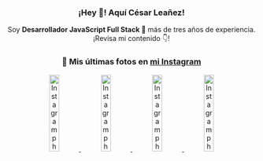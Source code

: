 <div align="center">

<h3>¡Hey 👋! Aquí César Leañez!</h3>

<p>Soy <strong>Desarrollador JavaScript Full Stack 🚀</strong> más de tres años de experiencia.<br />¡Revisa mi contenido 👇!</p>

### 📸 Mis últimas fotos en [mi Instagram](https://instagram.com/cesarsoftware.dev)


<a href='https://instagram.com/p/DKcTQWgxLum' target='_blank'>
  <img width='20%' src='https://instagram.fcmn2-1.fna.fbcdn.net/v/t51.2885-15/503849034_17919602952097059_4092165478866362923_n.jpg?stp=dst-jpg_e35_tt6&efg=eyJ2ZW5jb2RlX3RhZyI6IkZFRUQuaW1hZ2VfdXJsZ2VuLjE0NDB4MTQ0NS5zZHIuZjc1NzYxLmRlZmF1bHRfaW1hZ2UifQ&_nc_ht=instagram.fcmn2-1.fna.fbcdn.net&_nc_cat=103&_nc_oc=Q6cZ2QF9-ECVXGH-lpoSo9Nk6IHSqVp6BofuJgN_SEFYfKiBBfmQ7JUXH1ZM6dwBDPcr2j4&_nc_ohc=XYy2g2-2HlEQ7kNvwF432cQ&_nc_gid=w9hV_XFhCNJXITEI5zBJQQ&edm=ACWDqb8BAAAA&ccb=7-5&ig_cache_key=MzY0Njg3NDQ4NDgzMDY4MjAyMg%3D%3D.3-ccb7-5&oh=00_AfRn_kVnFa-ApH0IyPbi2U2TYqi8CD4NMquS-NfQX8Gd_A&oe=6870ECE5&_nc_sid=ee9879' alt='Instagram photo' />
</a>
<a href='https://instagram.com/p/DKcTCZnuO-S' target='_blank'>
  <img width='20%' src='https://scontent.cdninstagram.com/v/t51.75761-15/503168549_17919602796097059_3346483577265803486_n.jpg?stp=dst-jpg_e15_tt6&_nc_cat=105&ig_cache_key=MzY0Njg3MzUyNjA5NTkwMDU2Mg%3D%3D.3-ccb1-7&ccb=1-7&_nc_sid=58cdad&efg=eyJ2ZW5jb2RlX3RhZyI6InhwaWRzLjE5MTZ4MTA3OC5zZHIifQ%3D%3D&_nc_ohc=O0WRQ-1w72wQ7kNvwGgy435&_nc_oc=AdmFYHoWZIvvPDadqTGFqIHkuwFKu9PoHbMrwI3hhoqkICS0gS00xVbwmBN_Z8Qy4LA&_nc_ad=z-m&_nc_cid=0&_nc_zt=23&_nc_ht=scontent.cdninstagram.com&_nc_gid=w9hV_XFhCNJXITEI5zBJQQ&oh=00_AfRpeFlm8-YRU9uGxshvp0x-556Rce4-lMqlk_O2BL2HTg&oe=6870F363' alt='Instagram photo' />
</a>
<a href='https://instagram.com/p/DIt9Oknp-PZ' target='_blank'>
  <img width='20%' src='https://instagram.fcmn2-1.fna.fbcdn.net/v/t51.2885-15/491444712_17914409433097059_55076089485466172_n.jpg?stp=dst-jpg_e35_tt6&efg=eyJ2ZW5jb2RlX3RhZyI6IkZFRUQuaW1hZ2VfdXJsZ2VuLjU1MngzNDEuc2RyLmY3NTc2MS5kZWZhdWx0X2ltYWdlIn0&_nc_ht=instagram.fcmn2-1.fna.fbcdn.net&_nc_cat=103&_nc_oc=Q6cZ2QF9-ECVXGH-lpoSo9Nk6IHSqVp6BofuJgN_SEFYfKiBBfmQ7JUXH1ZM6dwBDPcr2j4&_nc_ohc=HAjS7uvzrnkQ7kNvwEFiywD&_nc_gid=w9hV_XFhCNJXITEI5zBJQQ&edm=ACWDqb8BAAAA&ccb=7-5&ig_cache_key=MzYxNTgxNTM1ODA3ODI0Nzg5Nw%3D%3D.3-ccb7-5&oh=00_AfRAoDITExAAIMy41iBgsMplbst_RrSqNISq72VztVhV0g&oe=6870E0EB&_nc_sid=ee9879' alt='Instagram photo' />
</a>
<a href='https://instagram.com/p/DICt8_ruj1K' target='_blank'>
  <img width='20%' src='https://scontent.cdninstagram.com/v/t51.71878-15/487811720_2261442050918393_7784971145546330846_n.jpg?stp=dst-jpg_e15_tt6&_nc_cat=104&ig_cache_key=MzYwMzY0NDc1NTQ5MDc4MjUzOA%3D%3D.3-ccb1-7&ccb=1-7&_nc_sid=58cdad&efg=eyJ2ZW5jb2RlX3RhZyI6InhwaWRzLjY0MHgxMTU2LnNkciJ9&_nc_ohc=0Krc0_JpqxEQ7kNvwF4R8EK&_nc_oc=AdnFl4-KUbUP88RQwvgYrONsJJeh2ivoI64o2fNH9WzXeHrRFHtJiS5fTA7svxi1SII&_nc_ad=z-m&_nc_cid=0&_nc_zt=23&_nc_ht=scontent.cdninstagram.com&_nc_gid=w9hV_XFhCNJXITEI5zBJQQ&oh=00_AfSq3ZzPDYXJRy4gi5IZri8CCnIt2HqerLIDl8GBymcGVg&oe=687105E4' alt='Instagram photo' />
</a>

</div>
